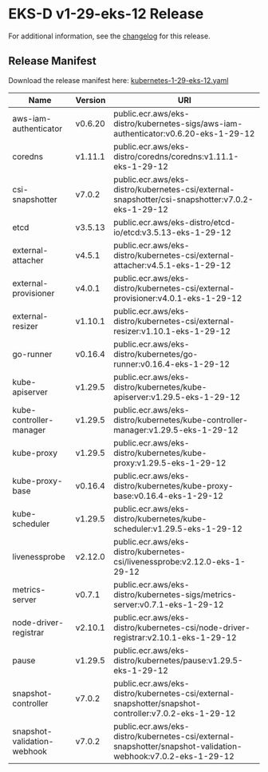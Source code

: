 # EKS-D v1-29-eks-12 Release

For additional information, see the [changelog](CHANGELOG-v1-29-eks-12.md) for this release.

## Release Manifest

Download the release manifest here: [kubernetes-1-29-eks-12.yaml](https://distro.eks.amazonaws.com/kubernetes-1-29/kubernetes-1-29-eks-12.yaml)

| Name | Version | URI |
|------|---------|-----|
| aws-iam-authenticator | v0.6.20 | public.ecr.aws/eks-distro/kubernetes-sigs/aws-iam-authenticator:v0.6.20-eks-1-29-12 |
| coredns | v1.11.1 | public.ecr.aws/eks-distro/coredns/coredns:v1.11.1-eks-1-29-12 |
| csi-snapshotter | v7.0.2 | public.ecr.aws/eks-distro/kubernetes-csi/external-snapshotter/csi-snapshotter:v7.0.2-eks-1-29-12 |
| etcd | v3.5.13 | public.ecr.aws/eks-distro/etcd-io/etcd:v3.5.13-eks-1-29-12 |
| external-attacher | v4.5.1 | public.ecr.aws/eks-distro/kubernetes-csi/external-attacher:v4.5.1-eks-1-29-12 |
| external-provisioner | v4.0.1 | public.ecr.aws/eks-distro/kubernetes-csi/external-provisioner:v4.0.1-eks-1-29-12 |
| external-resizer | v1.10.1 | public.ecr.aws/eks-distro/kubernetes-csi/external-resizer:v1.10.1-eks-1-29-12 |
| go-runner | v0.16.4 | public.ecr.aws/eks-distro/kubernetes/go-runner:v0.16.4-eks-1-29-12 |
| kube-apiserver | v1.29.5 | public.ecr.aws/eks-distro/kubernetes/kube-apiserver:v1.29.5-eks-1-29-12 |
| kube-controller-manager | v1.29.5 | public.ecr.aws/eks-distro/kubernetes/kube-controller-manager:v1.29.5-eks-1-29-12 |
| kube-proxy | v1.29.5 | public.ecr.aws/eks-distro/kubernetes/kube-proxy:v1.29.5-eks-1-29-12 |
| kube-proxy-base | v0.16.4 | public.ecr.aws/eks-distro/kubernetes/kube-proxy-base:v0.16.4-eks-1-29-12 |
| kube-scheduler | v1.29.5 | public.ecr.aws/eks-distro/kubernetes/kube-scheduler:v1.29.5-eks-1-29-12 |
| livenessprobe | v2.12.0 | public.ecr.aws/eks-distro/kubernetes-csi/livenessprobe:v2.12.0-eks-1-29-12 |
| metrics-server | v0.7.1 | public.ecr.aws/eks-distro/kubernetes-sigs/metrics-server:v0.7.1-eks-1-29-12 |
| node-driver-registrar | v2.10.1 | public.ecr.aws/eks-distro/kubernetes-csi/node-driver-registrar:v2.10.1-eks-1-29-12 |
| pause | v1.29.5 | public.ecr.aws/eks-distro/kubernetes/pause:v1.29.5-eks-1-29-12 |
| snapshot-controller | v7.0.2 | public.ecr.aws/eks-distro/kubernetes-csi/external-snapshotter/snapshot-controller:v7.0.2-eks-1-29-12 |
| snapshot-validation-webhook | v7.0.2 | public.ecr.aws/eks-distro/kubernetes-csi/external-snapshotter/snapshot-validation-webhook:v7.0.2-eks-1-29-12 |
